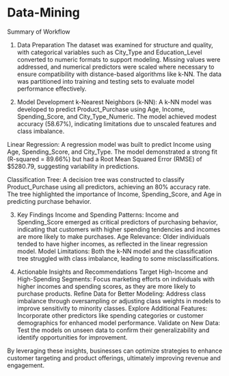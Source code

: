 # Data-Mining
Summary of Workflow 

1. Data Preparation 
The dataset was examined for structure and quality, with categorical variables such as 
City_Type and Education_Level converted to numeric formats to support modeling. 
Missing values were addressed, and numerical predictors were scaled where necessary to 
ensure compatibility with distance-based algorithms like k-NN. The data was partitioned 
into training and testing sets to evaluate model performance effectively.


2. Model Development 
k-Nearest Neighbors (k-NN): A k-NN model was developed to predict Product_Purchase 
using Age, Income, Spending_Score, and City_Type_Numeric. The model achieved 
modest accuracy (58.67%), indicating limitations due to unscaled features and class 
imbalance.

Linear Regression: A regression model was built to predict Income using Age, 
Spending_Score, and City_Type. The model demonstrated a strong fit (R-squared = 
89.66%) but had a Root Mean Squared Error (RMSE) of $5280.79, suggesting variability 
in predictions. 

Classification Tree: A decision tree was constructed to classify Product_Purchase using 
all predictors, achieving an 80% accuracy rate. The tree highlighted the importance of 
Income, Spending_Score, and Age in predicting purchase behavior. 


3. Key Findings 
Income and Spending Patterns: Income and Spending_Score emerged as critical 
predictors of purchasing behavior, indicating that customers with higher spending 
tendencies and incomes are more likely to make purchases. 
Age Relevance: Older individuals tended to have higher incomes, as reflected in the linear 
regression model. 
Model Limitations: Both the k-NN model and the classification tree struggled with class 
imbalance, leading to some misclassifications.

 
4. Actionable Insights and Recommendations 
Target High-Income and High-Spending Segments: Focus marketing efforts on 
individuals with higher incomes and spending scores, as they are more likely to purchase 
products. 
Refine Data for Better Modeling: Address class imbalance through oversampling or 
adjusting class weights in models to improve sensitivity to minority classes. 
Explore Additional Features: Incorporate other predictors like spending categories or 
customer demographics for enhanced model performance. 
Validate on New Data: Test the models on unseen data to confirm their generalizability 
and identify opportunities for improvement.

By leveraging these insights, businesses can optimize strategies to enhance customer 
targeting and product offerings, ultimately improving revenue and engagement. 
